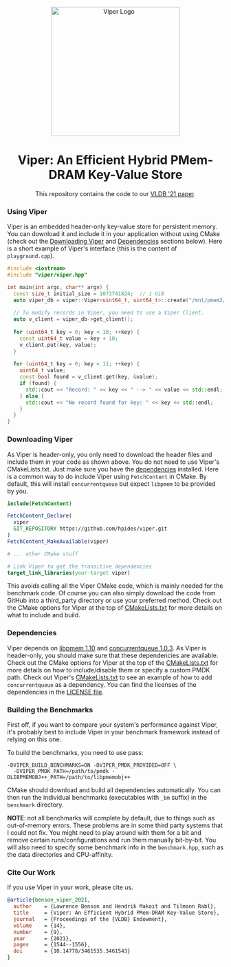 <p align="center">
  <img src="https://github.com/hpides/viper/blob/gh-pages/assets/images/viper-logo.png" alt="Viper Logo" width="300"/>
</p>
<h1 align="center">Viper: An Efficient Hybrid PMem-DRAM Key-Value Store</h1>
<p align="center">This repository contains the code to our <a href="https://hpi.de/fileadmin/user_upload/fachgebiete/rabl/publications/2021/viper_vldb21.pdf"> VLDB '21 paper<a/>.<p/>


### Using Viper
Viper is an embedded header-only key-value store for persistent memory.
You can download it and include it in your application without using CMake (check out the [Downloading Viper](#downloading-viper) and [Dependencies](#dependencies) sections below).
Here is a short example of Viper's interface (this is the content of `playground.cpp`).

```cpp
#include <iostream>
#include "viper/viper.hpp"

int main(int argc, char** argv) {
  const size_t initial_size = 1073741824;  // 1 GiB
  auto viper_db = viper::Viper<uint64_t, uint64_t>::create("/mnt/pmem2/viper", initial_size);
  
  // To modify records in Viper, you need to use a Viper Client.
  auto v_client = viper_db->get_client();
  
  for (uint64_t key = 0; key < 10; ++key) {
    const uint64_t value = key + 10;
    v_client.put(key, value);
  }
  
  for (uint64_t key = 0; key < 11; ++key) {
    uint64_t value;
    const bool found = v_client.get(key, &value);
    if (found) {
      std::cout << "Record: " << key << " --> " << value << std::endl;
    } else {
      std::cout << "No record found for key: " << key << std::endl;
    }
  }
}
```

### Downloading Viper
As Viper is header-only, you only need to download the header files and include them in your code as shown above.
You do not need to use Viper's CMakeLists.txt.
Just make sure you have the [dependencies](#dependencies) installed.
Here is a common way to do include Viper using `FetchContent` in CMake.
By default, this will install `concurrentqueue` but expect `libpmem` to be provided by you.

```cmake
include(FetchContent)

FetchContent_Declare(
  viper
  GIT_REPOSITORY https://github.com/hpides/viper.git
)
FetchContent_MakeAvailable(viper)

# ... other CMake stuff

# Link Viper to get the transitive dependencies
target_link_libraries(your-target viper)
```

This avoids calling all the Viper CMake code, which is mainly needed for the benchmark code.
Of course you can also simply download the code from GitHub into a third_party directory or use your preferred method.
Check out the CMake options for Viper at the top of [CMakeLists.txt](https://github.com/hpides/viper/blob/master/CMakeLists.txt)
for more details on what to include and build.

  
### Dependencies
Viper depends on [libpmem 1.10](https://github.com/pmem/pmdk) and [concurrentqueue 1.0.3](https://github.com/cameron314/concurrentqueue).
As Viper is header-only, you should make sure that these dependencies are available.
Check out the CMake options for Viper at the top of the [CMakeLists.txt](https://github.com/hpides/viper/blob/master/CMakeLists.txt)
for more details on how to include/disable them or specify a custom PMDK path.
Check out Viper's [CMakeLists.txt](https://github.com/hpides/viper/blob/c5a3707001dac131421f98a36ebf4f5309b19e35/CMakeLists.txt#L28-L36) to see an example of how to add `concurrentqueue` as a dependency.
You can find the licenses of the dependencies in the [LICENSE file](https://github.com/hpides/viper/blob/master/LICENSE).

### Building the Benchmarks
First off, if you want to compare your system's performance against Viper, it's probably best to include Viper in your 
benchmark framework instead of relying on this one.

To build the benchmarks, you need to use pass:
```
-DVIPER_BUILD_BENCHMARKS=ON -DVIPER_PMDK_PROVIDED=OFF \
  -DVIPER_PMDK_PATH=/path/to/pmdk -DLIBPMEMOBJ++_PATH=/path/to/libpmemobj++
```
  
CMake should download and build all dependencies automatically.
You can then run the individual benchmarks (executables with `_bm` suffix) in the `benchmark` directory.

**NOTE**: not all benchmarks will complete by default, due to things such as out-of-memory errors.
These problems are in some third party systems that I could not fix.
You might need to play around with them for a bit and remove certain runs/configurations and run them manually bit-by-bit.
You will also need to specify some benchmark info in the `benchmark.hpp`, such as the data directories and CPU-affinity.


### Cite Our Work
If you use Viper in your work, please cite us.

```bibtex
@article{benson_viper_2021,
  author    = {Lawrence Benson and Hendrik Makait and Tilmann Rabl},
  title     = {Viper: An Efficient Hybrid PMem-DRAM Key-Value Store},
  journal   = {Proceedings of the {VLDB} Endowment},
  volume    = {14},
  number    = {9},
  year      = {2021},
  pages     = {1544--1556},
  doi       = {10.14778/3461535.3461543}
}
```
